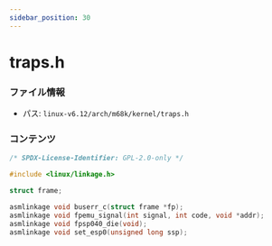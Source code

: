 ```yaml
---
sidebar_position: 30
---
```

# traps.h

### ファイル情報

- パス: `linux-v6.12/arch/m68k/kernel/traps.h`

### コンテンツ

```h
/* SPDX-License-Identifier: GPL-2.0-only */

#include <linux/linkage.h>

struct frame;

asmlinkage void buserr_c(struct frame *fp);
asmlinkage void fpemu_signal(int signal, int code, void *addr);
asmlinkage void fpsp040_die(void);
asmlinkage void set_esp0(unsigned long ssp);

```
